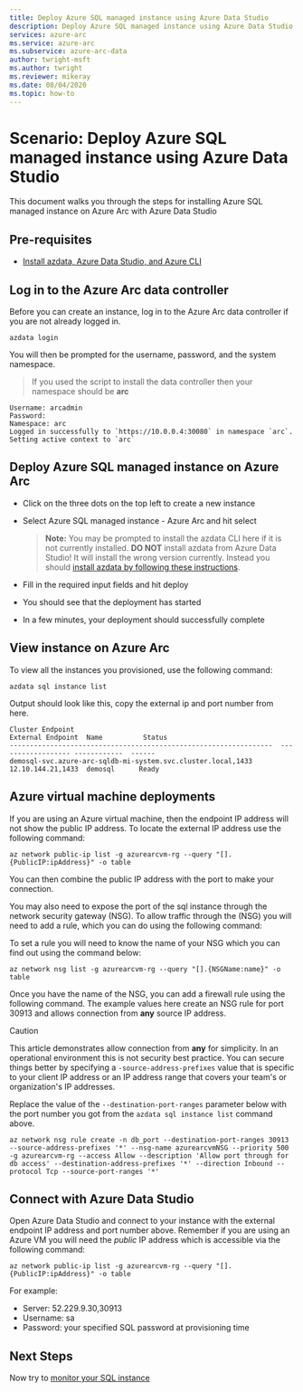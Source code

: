 ```yaml
---
title: Deploy Azure SQL managed instance using Azure Data Studio
description: Deploy Azure SQL managed instance using Azure Data Studio
services: azure-arc
ms.service: azure-arc
ms.subservice: azure-arc-data
author: twright-msft
ms.author: twright
ms.reviewer: mikeray
ms.date: 08/04/2020
ms.topic: how-to
---
```


# Scenario: Deploy Azure SQL managed instance using Azure Data Studio

This document walks you through the steps for installing Azure SQL managed instance on Azure Arc with Azure Data Studio

## Pre-requisites

- [Install azdata, Azure Data Studio, and Azure CLI](/scenarios/install-client-tools.md)

## Log in to the Azure Arc data controller

Before you can create an instance, log in to the Azure Arc data controller if you are not already logged in.

```console
azdata login
```

You will then be prompted for the username, password, and the system namespace.  

> If you used the script to install the data controller then your namespace should be **arc**

```console
Username: arcadmin
Password:
Namespace: arc
Logged in successfully to `https://10.0.0.4:30080` in namespace `arc`. Setting active context to `arc`
```

## Deploy Azure SQL managed instance on Azure Arc

- Click on the three dots on the top left to create a new instance

- Select Azure SQL managed instance - Azure Arc and hit select
  > **Note:** You may be prompted to install the azdata CLI here if it is not currently installed.  **DO NOT** install azdata from Azure Data Studio!  It will install the wrong version currently.  Instead you should [install azdata by following these instructions](/scenarios/install-client-tools.md).

- Fill in the required input fields and hit deploy

- You should see that the deployment has started

- In a few minutes, your deployment should successfully complete

## View instance on Azure Arc

To view all the instances you provisioned, use the following command:

```console
azdata sql instance list
```

Output should look like this, copy the external ip and port number from here.

```console
Cluster Endpoint                                                   External Endpoint  Name          Status
-----------------------------------------------------------------  ------------------ ------------  ------
demosql-svc.azure-arc-sqldb-mi-system.svc.cluster.local,1433      12.10.144.21,1433  demosql      Ready
```

## Azure virtual machine deployments

If you are using an Azure virtual machine, then the endpoint IP address will not show the public IP address. To locate the external IP address use the following command:

```console
az network public-ip list -g azurearcvm-rg --query "[].{PublicIP:ipAddress}" -o table
```

You can then combine the public IP address with the port to make your connection.

You may also need to expose the port of the sql instance through the network security gateway (NSG). To allow traffic through the (NSG) you will need to add a rule, which you can do using the following command:

To set a rule you will need to know the name of your NSG which you can find out using the command below:

```console
az network nsg list -g azurearcvm-rg --query "[].{NSGName:name}" -o table
```

Once you have the name of the NSG, you can add a firewall rule using the following command. The example values here create an NSG rule for port 30913 and allows connection from **any** source IP address. 

> [!CAUTION]
> This article demonstrates allow connection from **any** for simplicity. In an operational environment this is not security best practice. You can secure things better by specifying a `-source-address-prefixes` value that is specific to your client IP address or an IP address range that covers your team's or organization's IP addresses.

Replace the value of the `--destination-port-ranges` parameter below with the port number you got from the `azdata sql instance list` command above.

```console
az network nsg rule create -n db_port --destination-port-ranges 30913 --source-address-prefixes '*' --nsg-name azurearcvmNSG --priority 500 -g azurearcvm-rg --access Allow --description 'Allow port through for db access' --destination-address-prefixes '*' --direction Inbound --protocol Tcp --source-port-ranges '*'
```

## Connect with Azure Data Studio

Open Azure Data Studio and connect to your instance with the external endpoint IP address and port number above. Remember if you are using an Azure VM you will need the _public_ IP address which is accessible via the following command:

```console
az network public-ip list -g azurearcvm-rg --query "[].{PublicIP:ipAddress}" -o table
```

For example:

- Server: 52.229.9.30,30913
- Username: sa
- Password: your specified SQL password at provisioning time

## Next Steps

Now try to [monitor your SQL instance](monitor-grafana-kibana.md)
